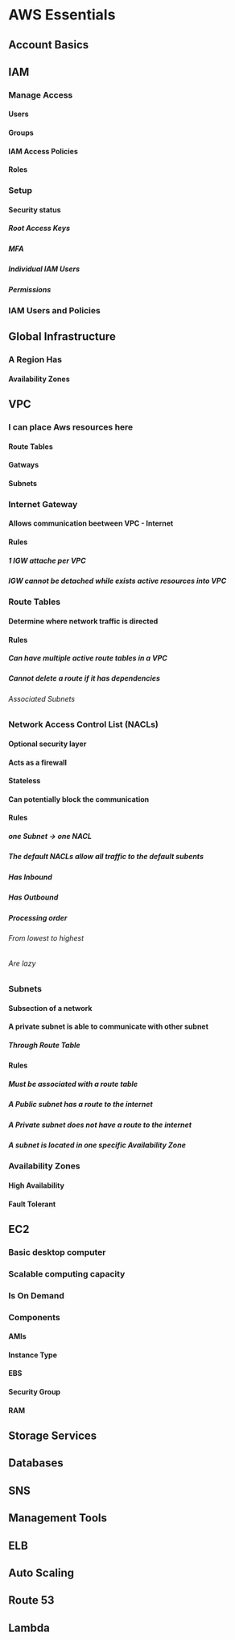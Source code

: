 

# AWS Essentials

## Account Basics

## IAM
### Manage Access
#### Users
#### Groups
#### IAM Access Policies
#### Roles

### Setup
#### Security status
##### Root Access Keys
##### MFA
##### Individual IAM Users
##### Permissions

### IAM Users and Policies

## Global Infrastructure
### A Region Has
#### Availability Zones 

## VPC
### I can place Aws resources here
#### Route Tables
#### Gatways
#### Subnets

### Internet Gateway
#### Allows communication beetween VPC - Internet
#### Rules
##### 1 IGW attache per VPC
##### IGW cannot be detached while exists active resources into VPC

### Route Tables
#### Determine where network traffic is directed
#### Rules
##### Can have multiple active route tables in a VPC
##### Cannot delete a route if it has dependencies
###### Associated Subnets

### Network Access Control List (NACLs)
#### Optional security layer
#### Acts as a firewall
#### Stateless
#### Can potentially block the communication
#### Rules
##### one Subnet -> one NACL
##### The default NACLs allow all traffic to the default subents
##### Has Inbound
##### Has Outbound
##### Processing order
###### From lowest to highest
###### Are lazy

### Subnets
#### Subsection of a network
#### A private subnet is able to communicate with other subnet
##### Through Route Table
#### Rules
##### Must be associated with a route table
##### A **Public** subnet has a route to the internet
##### A **Private** subnet does not have a route to the internet
##### A subnet is located in one specific Availability Zone

### Availability Zones
#### High Availability
#### Fault Tolerant



## EC2
### Basic desktop computer
### Scalable computing capacity
### Is On Demand
### Components
#### AMIs
#### Instance Type
#### EBS

#### Security Group
#### RAM




## Storage Services

## Databases

## SNS

## Management Tools

## ELB

## Auto Scaling

## Route 53

## Lambda


